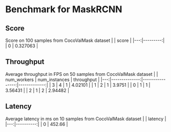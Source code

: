 # Benchmark for MaskRCNN

## Score

Score on 100 samples from CocoValMask dataset
|    |    score |
|---:|---------:|
|  0 | 0.327063 |

## Throughput
Average throughput in FPS on 50 samples from CocoValMask dataset
|    |   num_workers |   num_instances |   throughput |
|---:|--------------:|----------------:|-------------:|
|  3 |             4 |               1 |      4.02101 |
|  1 |             2 |               1 |      3.9751  |
|  0 |             1 |               1 |      3.56431 |
|  2 |             1 |               2 |      2.94482 |

## Latency

Average latency in ms on 10 samples from CocoValMask dataset
|    |   latency |
|---:|----------:|
|  0 |    452.66 |